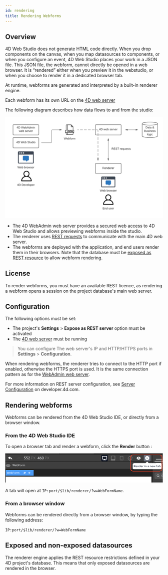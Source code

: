 ```yaml
---
id: rendering
title: Rendering Webforms
---
```

## Overview

4D Web Studio does not generate HTML code directly. When you drop components on the canvas, when you map datasources to components, or when you configure an event, 4D Web Studio places your work in a JSON file. This JSON file, the webform, cannot directly be opened in a web browser. It is “rendered” either when you preview it in the webstudio, or when you choose to render it in a dedicated browser tab.

At runtime, webforms are generated and interpreted by a built-in renderer engine.

Each webform has its own URL on the [4D web server](https://developer.4d.com/docs/en/WebServer/webServer.html)

The following diagram describes how data flows to and from the studio:

![workflow-diagram](img/workflow.png)


* The 4D WebAdmin web server provides a secured web access to 4D Web Studio and allows previewing webforms inside the studio.
* The renderer uses [REST requests](https://developer.4d.com/docs/en/REST/gettingStarted.html) to communicate with the main 4D web server.
* The webforms are deployed with the application, and end users render them in their browsers. Note that the database must be [exposed as REST resource](https://developer.4d.com/docs/en/REST/configuration.html#starting-the-rest-server) to allow webform rendering. 
## License

To render webforms, you must have an available REST licence, as rendering a webform opens a session on the project database's main web server.

## Configuration

The following options must be set:

* The project's **Settings** > **Expose as REST server** option must be activated 
* The [4D web server](https://developer.4d.com/docs/en/WebServer/webServer.html) must be running

> You can configure The web server's IP and HTTP/HTTPS ports in **Settings** > **Configuration**.

When rendering webforms, the renderer tries to connect to the HTTP port if enabled, otherwise the HTTPS port is used. It is the same connection pattern as for the [WebAdmin web server](https://developer.4d.com/docs/en/Admin/webAdmin.html#accept-http-connections-on-localhost).

For more information on REST server configuration, see [Server Configuration](https://developer.4d.com/docs/en/REST/configuration.html) on developer.4d.com.

## Rendering webforms 

Webforms can be rendered from the 4D Web Studio IDE, or directly from a browser window. 
### From the 4D Web Studio IDE

To open a browser tab and render a webform, click the **Render** button :

![render-button](img/render-button.png)

A tab will open at `IP:port/$lib/renderer/?w=WebFormName`.

### From a browser window

Webforms can be rendered directly from a browser window, by typing the following address:

`IP:port/$lib/renderer/?w=WebFormName`

## Exposed and non-exposed datasources 

The renderer engine applies the REST resource restrictions defined in your 4D project's database. This means that only exposed datasources are rendered in the browser. 
